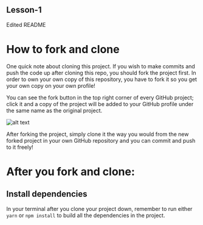 ## Lesson-1

Edited README

# How to fork and clone

One quick note about cloning this project. If you wish to make commits and push the code up after cloning this repo, you should fork the project first. In order to own your own copy of this repository, you have to fork it so you get your own copy on your own profile!

You can see the fork button in the top right corner of every GitHub project; click it and a copy of the project will be added to your GitHub profile under the same name as the original project.

![alt text](https://i.ibb.co/1YN7SJ6/Screen-Shot-2019-07-01-at-2-02-40-AM.png 'image to fork button')

After forking the project, simply clone it the way you would from the new forked project in your own GitHub repository and you can commit and push to it freely!

# After you fork and clone:

## Install dependencies

In your terminal after you clone your project down, remember to run either `yarn` or `npm install` to build all the dependencies in the project.
